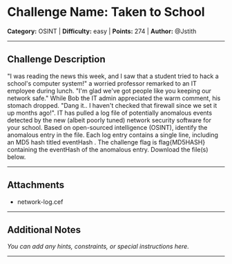 # Challenge Name: Taken to School

**Category:** OSINT | **Difficulty:** easy | **Points:** 274 | **Author:** @Jstith

---

## Challenge Description

"I was reading the news this week, and I saw that a student tried to hack a school's computer system!" a worried professor remarked to an IT employee during lunch. "I'm glad we've got people like you keeping our network safe." While Bob the IT admin appreciated the warm comment, his stomach dropped. "Dang it.. I haven't checked that firewall since we set it up months ago!".
IT has pulled a log file of potentially anomalous events detected by the new (albeit poorly tuned) network security software for your school. Based on open-sourced intelligence (OSINT), identify the anomalous entry in the file.
Each log entry contains a single line, including an MD5 hash titled
eventHash
.
The challenge flag is
flag{MD5HASH}
containing the
eventHash
of the anomalous entry.
Download the file(s) below.

---

## Attachments

- network-log.cef

---

## Additional Notes

*You can add any hints, constraints, or special instructions here.*

---